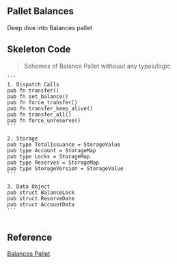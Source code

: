 ## Pallet Balances

Deep dive into Balances pallet


## Skeleton Code

> Schemes of Balance Pallet withouut any types/logic
> 
````
```
1. Dispatch Calls
pub fn transfer() 
pub fn set_balance()
pub fn force_transfer()
pub fn transfer_keep_alive()
pub fn transfer_all()
pub fn force_unreserve()
```

2. Storage
pub type TotalIssuance = StorageValue
pub type Account = StorageMap
pub type Locks = StorageMap
pub type Reserves = StorageMap
pub type StorageVersion = StorageValue
```

3. Data Object
pub struct BalanceLock
pub struct ReserveDate
pub struct AccountData
```


````

## Reference
[Balances Pallet](https://github.com/paritytech/substrate/tree/master/frame/balances)
